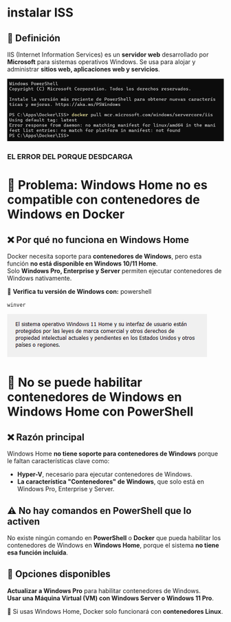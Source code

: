 # instalar ISS

## 📌 **Definición**
IIS (Internet Information Services) es un **servidor web** desarrollado por **Microsoft** para sistemas operativos Windows. Se usa para alojar y administrar **sitios web, aplicaciones web y servicios**.

![CREACION DE ARCHIVO](1.png)

### EL ERROR DEL PORQUE DESDCARGA

# 🚨 Problema: Windows Home no es compatible con contenedores de Windows en Docker

## ❌ **Por qué no funciona en Windows Home**
Docker necesita soporte para **contenedores de Windows**, pero esta función **no está disponible en Windows 10/11 Home**.  
Solo **Windows Pro, Enterprise y Server** permiten ejecutar contenedores de Windows nativamente.  


📌 **Verifica tu versión de Windows con:**
powershell
```
winver
```
![CREACION DE ARCHIVO](2.png)

# 🚨 No se puede habilitar contenedores de Windows en Windows Home con PowerShell  

## ❌ **Razón principal**  
Windows Home **no tiene soporte para contenedores de Windows** porque le faltan características clave como:  
- **Hyper-V**, necesario para ejecutar contenedores de Windows.  
- **La característica "Contenedores" de Windows**, que solo está en Windows Pro, Enterprise y Server.  

## ⚠️ **No hay comandos en PowerShell que lo activen**  
No existe ningún comando en **PowerShell** o **Docker** que pueda habilitar los contenedores de Windows en **Windows Home**, porque el sistema **no tiene esa función incluida**.  

## 🔹 **Opciones disponibles**  
 **Actualizar a Windows Pro** para habilitar contenedores de Windows.  
**Usar una Máquina Virtual (VM) con Windows Server o Windows 11 Pro**.  

📌 Si usas Windows Home, Docker solo funcionará con **contenedores Linux**.
